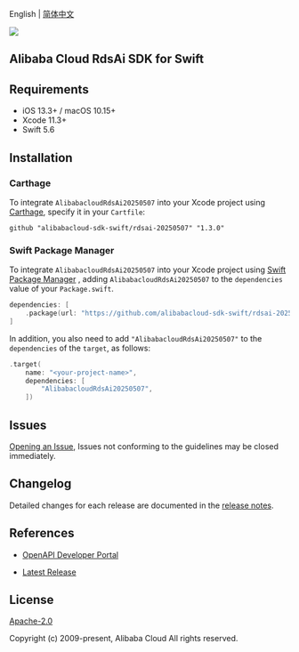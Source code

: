English | [简体中文](README-CN.md)

![](https://aliyunsdk-pages.alicdn.com/icons/AlibabaCloud.svg)

## Alibaba Cloud RdsAi SDK for Swift

## Requirements

- iOS 13.3+ / macOS 10.15+
- Xcode 11.3+
- Swift 5.6

## Installation

### Carthage

To integrate `AlibabacloudRdsAi20250507` into your Xcode project using [Carthage](https://github.com/Carthage/Carthage), specify it in your `Cartfile`:

```ogdl
github "alibabacloud-sdk-swift/rdsai-20250507" "1.3.0"
```

### Swift Package Manager

To integrate `AlibabacloudRdsAi20250507` into your Xcode project using [Swift Package Manager](https://swift.org/package-manager/) , adding `AlibabacloudRdsAi20250507` to the `dependencies` value of your `Package.swift`.

```swift
dependencies: [
    .package(url: "https://github.com/alibabacloud-sdk-swift/rdsai-20250507.git", from: "1.3.0")
]
```

In addition, you also need to add `"AlibabacloudRdsAi20250507"` to the `dependencies` of the `target`, as follows:

```swift
.target(
    name: "<your-project-name>",
    dependencies: [
        "AlibabacloudRdsAi20250507",
    ])
```

## Issues

[Opening an Issue](https://github.com/alibabacloud-sdk-swift/rdsai-20250507/issues/new), Issues not conforming to the guidelines may be closed immediately.

## Changelog

Detailed changes for each release are documented in the [release notes](./ChangeLog.txt).

## References

* [OpenAPI Developer Portal](https://next.api.alibabacloud.com/home)
- [Latest Release](https://github.com/alibabacloud-sdk-swift/rdsai-20250507)

## License

[Apache-2.0](http://www.apache.org/licenses/LICENSE-2.0)

Copyright (c) 2009-present, Alibaba Cloud All rights reserved.
